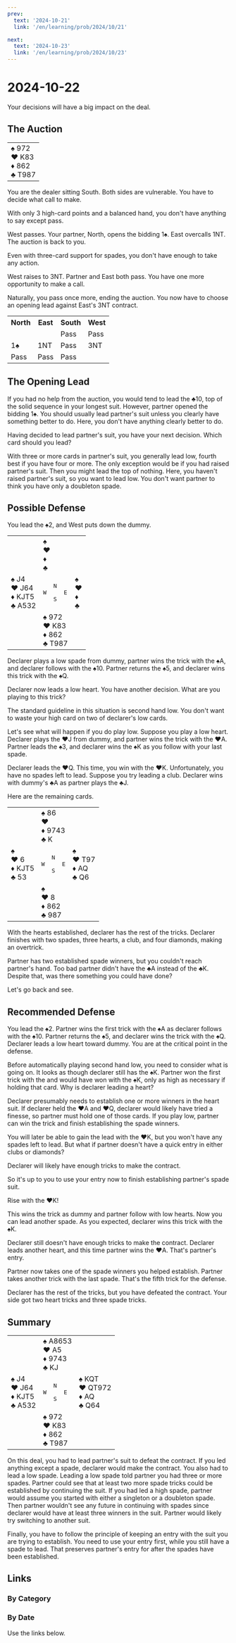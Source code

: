 ```yaml
---
prev:
  text: '2024-10-21'
  link: '/en/learning/prob/2024/10/21'

next:
  text: '2024-10-23'
  link: '/en/learning/prob/2024/10/23'
---
```


# 2024-10-22

Your decisions will have a big impact on the deal.

<Badge type="tip" text="Defense"/>

## The Auction

<table class="hand">
	<tr>
		<td>♠ 972<br>♥ K83<br>♦ 862<br>♣ T987</td>
	</tr>
</table>

You are the dealer sitting South. Both sides are vulnerable. You have to decide what call to make.

With only 3 high-card points and a balanced hand, you don't have anything to say except pass.

West passes. Your partner, North, opens the bidding 1♠. East overcalls 1NT. The auction is back to you.

Even with three-card support for spades, you don't have enough to take any action.

West raises to 3NT. Partner and East both pass. You have one more opportunity to make a call.

Naturally, you pass once more, ending the auction. You now have to choose an opening lead against East's 3NT contract.

<table class="auction">
	<tr>
		<th>North</th>
		<th>East</th>
		<th>South</th>
		<th>West</th>
	</tr>
	<tr>
		<td></td>
		<td></td>
		<td>Pass</td>
		<td>Pass</td>
	</tr>
	<tr>
		<td>1♠</td>
		<td>1NT</td>
		<td>Pass</td>
		<td>3NT</td>
	</tr>
	<tr>
		<td>Pass</td>
		<td>Pass</td>
		<td>Pass</td>
		<td></td>
	</tr>
</table>

## The Opening Lead

If you had no help from the auction, you would tend to lead the ♣10, top of the solid sequence in your longest suit. However, partner opened the bidding 1♠. You should usually lead partner's suit unless you clearly have something better to do. Here, you don't have anything clearly better to do.

Having decided to lead partner's suit, you have your next decision. Which card should you lead?

With three or more cards in partner's suit, you generally lead low, fourth best if you have four or more. The only exception would be if you had raised partner's suit. Then you might lead the top of nothing. Here, you haven't raised partner's suit, so you want to lead low. You don't want partner to think you have only a doubleton spade.

## Possible Defense

You lead the ♠2, and West puts down the dummy.

<table class="deal">
	<tr>
		<td></td>
		<td>♠ <br>♥ <br>♦ <br>♣ </td>
		<td></td>
	</tr>
	<tr>
		<td>♠ J4<br>♥ J64<br>♦ KJT5<br>♣ A532</td>
		<td><pre>   N<br>W     E<br>   S</pre></td>
		<td>♠ <br>♥ <br>♦ <br>♣ </td>
	</tr>
	<tr>
		<td></td>
		<td>♠ 972<br>♥ K83<br>♦ 862<br>♣ T987</td>
		<td></td>
	</tr>
</table>

Declarer plays a low spade from dummy, partner wins the trick with the ♠A, and declarer follows with the ♠10. Partner returns the ♠5, and declarer wins this trick with the ♠Q.

Declarer now leads a low heart. You have another decision. What are you playing to this trick?

The standard guideline in this situation is second hand low. You don't want to waste your high card on two of declarer's low cards.

Let's see what will happen if you do play low. Suppose you play a low heart. Declarer plays the ♥J from dummy, and partner wins the trick with the ♥A. Partner leads the ♠3, and declarer wins the ♠K as you follow with your last spade.

Declarer leads the ♥Q. This time, you win with the ♥K. Unfortunately, you have no spades left to lead. Suppose you try leading a club. Declarer wins with dummy's ♣A as partner plays the ♣J.

Here are the remaining cards.

<table class="deal">
	<tr>
		<td></td>
		<td>♠ 86<br>♥ <br>♦ 9743<br>♣ K</td>
		<td></td>
	</tr>
	<tr>
		<td>♠ <br>♥ 6<br>♦ KJT5<br>♣ 53</td>
		<td><pre>   N<br>W     E<br>   S</pre></td>
		<td>♠ <br>♥ T97<br>♦ AQ<br>♣ Q6</td>
	</tr>
	<tr>
		<td></td>
		<td>♠ <br>♥ 8<br>♦ 862<br>♣ 987</td>
		<td></td>
	</tr>
</table>

With the hearts established, declarer has the rest of the tricks. Declarer finishes with two spades, three hearts, a club, and four diamonds, making an overtrick.

Partner has two established spade winners, but you couldn't reach partner's hand. Too bad partner didn't have the ♣A instead of the ♣K. Despite that, was there something you could have done?

Let's go back and see.

## Recommended Defense

You lead the ♠2. Partner wins the first trick with the ♠A as declarer follows with the ♠10. Partner returns the ♠5, and declarer wins the trick with the ♠Q. Declarer leads a low heart toward dummy. You are at the critical point in the defense.

Before automatically playing second hand low, you need to consider what is going on. It looks as though declarer still has the ♠K. Partner won the first trick with the and would have won with the ♠K, only as high as necessary if holding that card. Why is declarer leading a heart?

Declarer presumably needs to establish one or more winners in the heart suit. If declarer held the ♥A and ♥Q, declarer would likely have tried a finesse, so partner must hold one of those cards. If you play low, partner can win the trick and finish establishing the spade winners.

You will later be able to gain the lead with the ♥K, but you won't have any spades left to lead. But what if partner doesn't have a quick entry in either clubs or diamonds?

Declarer will likely have enough tricks to make the contract.

So it's up to you to use your entry now to finish establishing partner's spade suit.

Rise with the ♥K!

This wins the trick as dummy and partner follow with low hearts. Now you can lead another spade. As you expected, declarer wins this trick with the ♠K.

Declarer still doesn't have enough tricks to make the contract. Declarer leads another heart, and this time partner wins the ♥A. That's partner's entry.

Partner now takes one of the spade winners you helped establish. Partner takes another trick with the last spade. That's the fifth trick for the defense.

Declarer has the rest of the tricks, but you have defeated the contract. Your side got two heart tricks and three spade tricks.

## Summary

<table class="deal">
	<tr>
		<td></td>
		<td>♠ A8653<br>♥ A5<br>♦ 9743<br>♣ KJ</td>
		<td></td>
	</tr>
	<tr>
		<td>♠ J4<br>♥ J64<br>♦ KJT5<br>♣ A532</td>
		<td><pre>   N<br>W     E<br>   S</pre></td>
		<td>♠ KQT<br>♥ QT972<br>♦ AQ<br>♣ Q64</td>
	</tr>
	<tr>
		<td></td>
		<td>♠ 972<br>♥ K83<br>♦ 862<br>♣ T987</td>
		<td></td>
	</tr>
</table>

On this deal, you had to lead partner's suit to defeat the contract. If you led anything except a spade, declarer would make the contract. You also had to lead a low spade. Leading a low spade told partner you had three or more spades. Partner could see that at least two more spade tricks could be established by continuing the suit. If you had led a high spade, partner would assume you started with either a singleton or a doubleton spade. Then partner wouldn't see any future in continuing with spades since declarer would have at least three winners in the suit. Partner would likely try switching to another suit.

Finally, you have to follow the principle of keeping an entry with the suit you are trying to establish. You need to use your entry first, while you still have a spade to lead. That preserves partner's entry for after the spades have been established.

## Links

[<Badge type="tip" text="Go to Practice"/>](/en/practice/prob/2024/10/22)

### By Category

[<Badge type="tip" text="<--"/>](/en/learning/prob/2024/10/15)
[<Badge type="tip" text="Calendar"/>](/en/learning/calendar/2024/10)
[<Badge type="tip" text="-->"/>](/en/learning/prob/2024/10/29)

### By Date

Use the links below.